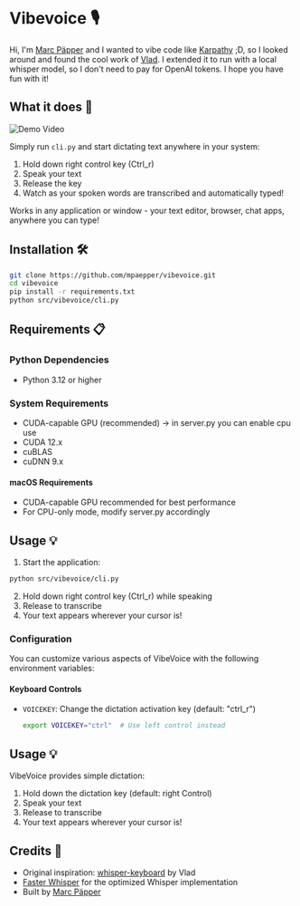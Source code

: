 # Vibevoice 🎙️

Hi, I'm [Marc Päpper](https://x.com/mpaepper) and I wanted to vibe code like [Karpathy](https://x.com/karpathy/status/1886192184808149383) ;D, so I looked around and found the cool work of [Vlad](https://github.com/vlad-ds/whisper-keyboard). I extended it to run with a local whisper model, so I don't need to pay for OpenAI tokens.
I hope you have fun with it!

## What it does 🚀

![Demo Video](docs/vibevoice-demo-caption.gif)

Simply run `cli.py` and start dictating text anywhere in your system:
1. Hold down right control key (Ctrl_r)
2. Speak your text
3. Release the key
4. Watch as your spoken words are transcribed and automatically typed!

Works in any application or window - your text editor, browser, chat apps, anywhere you can type!


## Installation 🛠️

```bash
git clone https://github.com/mpaepper/vibevoice.git
cd vibevoice
pip install -r requirements.txt
python src/vibevoice/cli.py
```

## Requirements 📋

### Python Dependencies
- Python 3.12 or higher

### System Requirements
- CUDA-capable GPU (recommended) -> in server.py you can enable cpu use
- CUDA 12.x
- cuBLAS
- cuDNN 9.x


#### macOS Requirements

* CUDA-capable GPU recommended for best performance
* For CPU-only mode, modify server.py accordingly

## Usage 💡

1. Start the application:
```bash
python src/vibevoice/cli.py
```

2. Hold down right control key (Ctrl_r) while speaking
3. Release to transcribe
4. Your text appears wherever your cursor is!

### Configuration

You can customize various aspects of VibeVoice with the following environment variables:

#### Keyboard Controls
- `VOICEKEY`: Change the dictation activation key (default: "ctrl_r")
  ```bash
  export VOICEKEY="ctrl"  # Use left control instead
  ```



## Usage 💡

VibeVoice provides simple dictation:

1. Hold down the dictation key (default: right Control)
2. Speak your text
3. Release to transcribe
4. Your text appears wherever your cursor is!

## Credits 🙏

- Original inspiration: [whisper-keyboard](https://github.com/vlad-ds/whisper-keyboard) by Vlad
- [Faster Whisper](https://github.com/guillaumekln/faster-whisper) for the optimized Whisper implementation
- Built by [Marc Päpper](https://www.paepper.com)
